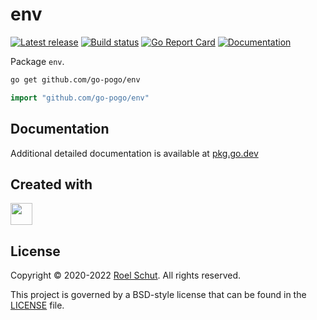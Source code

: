 env
===
[![Latest release][latest-release-img]][latest-release-url]
[![Build status][build-status-img]][build-status-url]
[![Go Report Card][report-img]][report-url]
[![Documentation][doc-img]][doc-url]

[latest-release-img]: https://img.shields.io/github/release/go-pogo/env.svg?label=latest

[latest-release-url]: https://github.com/go-pogo/env/releases

[build-status-img]: https://github.com/go-pogo/env/workflows/Test/badge.svg

[build-status-url]: https://github.com/go-pogo/env/actions?query=workflow%3ATest

[report-img]: https://goreportcard.com/badge/github.com/go-pogo/env

[report-url]: https://goreportcard.com/report/github.com/go-pogo/env

[doc-img]: https://godoc.org/github.com/go-pogo/env?status.svg

[doc-url]: https://pkg.go.dev/github.com/go-pogo/env


Package `env`.

```sh
go get github.com/go-pogo/env
```

```go
import "github.com/go-pogo/env"
```

## Documentation
Additional detailed documentation is available at [pkg.go.dev][doc-url]

## Created with
<a href="https://www.jetbrains.com/?from=go-pogo" target="_blank"><img src="https://resources.jetbrains.com/storage/products/company/brand/logos/GoLand_icon.png" width="35" /></a>

## License
Copyright © 2020-2022 [Roel Schut](https://roelschut.nl). All rights reserved.

This project is governed by a BSD-style license that can be found in the [LICENSE](LICENSE) file.

